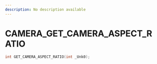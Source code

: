 ```yaml
---
description: No description available 
---
```


# CAMERA\_GET_CAMERA_ASPECT_RATIO

```cpp
int GET_CAMERA_ASPECT_RATIO(int _Unk0);
```